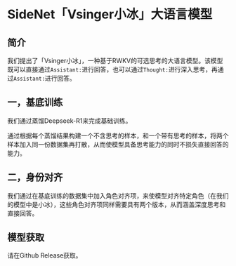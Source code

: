 # SideNet「Vsinger小冰」大语言模型

## 简介

我们提出了「Vsinger小冰」，一种基于RWKV的可选思考的大语言模型。该模型既可以直接通过`Assistant:`进行回答，也可以通过`Thought:`进行深入思考，再通过`Assistant:`进行回答。

## 一，基底训练

我们通过蒸馏Deepseek-R1来完成基础训练。

通过根据每个蒸馏结果构建一个不含思考的样本，和一个带有思考的样本，将两个样本加入同一份数据集再打散，从而使模型具备思考能力的同时不损失直接回答的能力。

## 二，身份对齐

我们通过在基底训练的数据集中加入角色对齐项，来使模型对齐特定角色（在我们的模型中是小冰），这些角色对齐项同样需要具有两个版本，从而涵盖深度思考和直接回答。

## 模型获取

请在Github Release获取。
